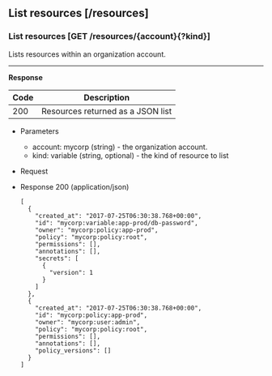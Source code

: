 ## List resources [/resources]

### List resources [GET /resources/{account}{?kind}]

Lists resources within an organization account.

---

<!-- include(partials/auth_header_table.md) -->

**Response**

| Code | Description                       |
|------|-----------------------------------|
|  200 | Resources returned as a JSON list |
<!-- include(partials/http_401.md) -->

+ Parameters
  + account: mycorp (string) - the organization account.
  + kind: variable (string, optional) - the kind of resource to list

+ Request
  <!-- include(partials/auth_header_code.md) -->

+ Response 200 (application/json)

    ```
    [
      {
        "created_at": "2017-07-25T06:30:38.768+00:00",
        "id": "mycorp:variable:app-prod/db-password",
        "owner": "mycorp:policy:app-prod",
        "policy": "mycorp:policy:root",
        "permissions": [],
        "annotations": [],
        "secrets": [
          {
            "version": 1
          }
        ]
      },
      {
        "created_at": "2017-07-25T06:30:38.768+00:00",
        "id": "mycorp:policy:app-prod",
        "owner": "mycorp:user:admin",
        "policy": "mycorp:policy:root",
        "permissions": [],
        "annotations": [],
        "policy_versions": []
      }
    ]
    ```

